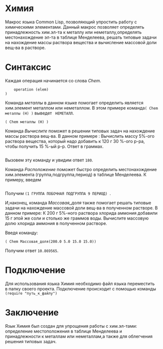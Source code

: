 # Химия

Макрос языка Common Lisp, позволяющий упростить работу с химическими элементами. 
Данный макрос позволяет определять принадлежность хим.эл-та к металлу или неметаллу,определять местонахождение эл-та в таблице Менделеева,
решать типовые задачи на нахождение массы раствора вещества и вычисление массовой доли вещ-ва в растворе.

# Синтаксис

Каждая операция начинается со слова *Chem*.

```(Chem 
    operation (elem)
) 
```

Команда *металлы* в данном языке помогает определить является хим.элемент металлом или неметаллом. В этом примере команда```( Chem металлы (H) )``` выведет ``` НЕМЕТАЛЛ```.

```
( Chem металлы (H) )
```

Команда *Вычислите* поможет в решении типовых задач на нахождение массы раствора вещ-ва. В данном примере : Вычислить массу 5%-ого раствора вещества, который надо добавить к 120 г 30 %-ого р-ра, чтобы получить 15 %-ый р-р. Ответ в граммах.


``` ( Chem Вычислите (15 120 30 15))
```
Вызовем  эту команду и увидим ответ ```180```.


Команда *Расположение* поможет быстро определить местонахождение хим.элемента (группа,подгруппа,период) в таблице Менделеева. К примеру, введем
```( Chem Расположение(Au))
```
Получим ```(1 ГРУППА ПОБОЧНАЯ ПОДГРУППА 9 ПЕРИОД) ```.


И,наконец, команда *Массовая_доля* также помогает решать типовые задачи на нахождение массовой доли вещ-ва в полученном растворе.
В данном примере: К 200 г 5%-ного раствора хлорида аммония добавили 15 г этой же соли и столько же граммов воды. Вычислите массовую долю хлорида аммония в полученном растворе. 

Введя команду:
```
( Chem Массовая_доля(200.0 5.0 15.0 15.0))

```
Получим ответ ```10.869565```.


# Подключение

Для использования языка Химия необходимо файл языка переместить в папку своего проекта. Подключение происходит с помощью команды
``` (require "путь_к_файлу")```

# Заключение

Язык Химия был создан для упрощения работы с хим.эл-тами: определение местоположения в таблице Менделеева и принадлежности к металлам или неметаллам,а также для облегчения решения типовых задач.

